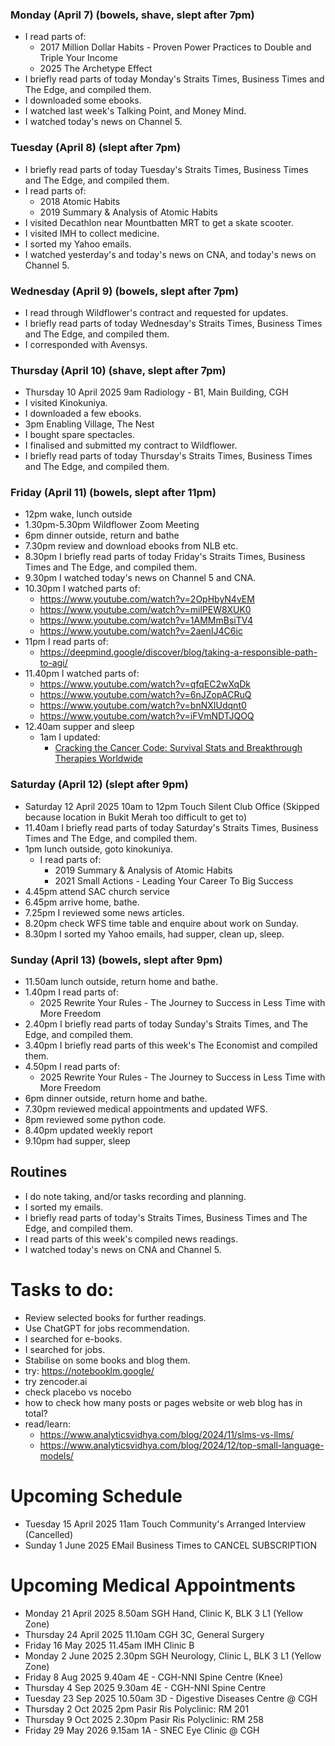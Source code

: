 ### Monday (April 7) (bowels, shave, slept after 7pm)
- I read parts of:
    - 2017 Million Dollar Habits - Proven Power Practices to Double and Triple Your Income
    - 2025 The Archetype Effect
- I briefly read parts of today Monday's Straits Times, Business Times and The Edge, and compiled them.
- I downloaded some ebooks.
- I watched last week's Talking Point, and Money Mind.
- I watched today's news on Channel 5.

### Tuesday (April 8) (slept after 7pm)
- I briefly read parts of today Tuesday's Straits Times, Business Times and The Edge, and compiled them.
- I read parts of:
    - 2018 Atomic Habits
    - 2019 Summary & Analysis of Atomic Habits
- I visited Decathlon near Mountbatten MRT to get a skate scooter.
- I visited IMH to collect medicine.
- I sorted my Yahoo emails.
- I watched yesterday's and today's news on CNA, and today's news on Channel 5.

### Wednesday (April 9) (bowels, slept after 7pm)
- I read through Wildflower's contract and requested for updates.
- I briefly read parts of today Wednesday's Straits Times, Business Times and The Edge, and compiled them.
- I corresponded with Avensys.

### Thursday (April 10) (shave, slept after 7pm)
- Thursday 10 April 2025 9am Radiology - B1, Main Building, CGH
- I visited Kinokuniya.
- I downloaded a few ebooks.
- 3pm Enabling Village, The Nest
- I bought spare spectacles.
- I finalised and submitted my contract to Wildflower.
- I briefly read parts of today Thursday's Straits Times, Business Times and The Edge, and compiled them.

### Friday (April 11) (bowels, slept after 11pm)
- 12pm wake, lunch outside
- 1.30pm-5.30pm Wildflower Zoom Meeting
- 6pm dinner outside, return and bathe
- 7.30pm review and download ebooks from NLB etc.
- 8.30pm I briefly read parts of today Friday's Straits Times, Business Times and The Edge, and compiled them.
- 9.30pm I watched today's news on Channel 5 and CNA.
- 10.30pm I watched parts of:
    - https://www.youtube.com/watch?v=2OpHbyN4vEM
    - https://www.youtube.com/watch?v=milPEW8XUK0
    - https://www.youtube.com/watch?v=1AMMmBsiTV4
    - https://www.youtube.com/watch?v=2aenIJ4C6ic
- 11pm I read parts of:
    - https://deepmind.google/discover/blog/taking-a-responsible-path-to-agi/
- 11.40pm I watched parts of:
    - https://www.youtube.com/watch?v=qfqEC2wXqDk
    - https://www.youtube.com/watch?v=6nJZopACRuQ
    - https://www.youtube.com/watch?v=bnNXIUdqnt0
    - https://www.youtube.com/watch?v=iFVmNDTJQOQ
- 12.40am supper and sleep
    - 1am I updated:
        - [Cracking the Cancer Code: Survival Stats and Breakthrough Therapies Worldwide](https://somethinguseful.medium.com/cracking-the-cancer-code-survival-stats-and-breakthrough-therapies-worldwide-808db3738549)

### Saturday (April 12) (slept after 9pm)
- Saturday 12 April 2025 10am to 12pm Touch Silent Club Office (Skipped because location in Bukit Merah too difficult to get to)
- 11.40am I briefly read parts of today Saturday's Straits Times, Business Times and The Edge, and compiled them.
- 1pm lunch outside, goto kinokuniya.
    - I read parts of:
        - 2019 Summary & Analysis of Atomic Habits
        - 2021 Small Actions - Leading Your Career To Big Success
- 4.45pm attend SAC church service
- 6.45pm arrive home, bathe.
- 7.25pm I reviewed some news articles.
- 8.20pm check WFS time table and enquire about work on Sunday.
- 8.30pm I sorted my Yahoo emails, had supper, clean up, sleep.

### Sunday (April 13) (bowels, slept after 9pm)
- 11.50am lunch outside, return home and bathe.
- 1.40pm I read parts of:
    - 2025 Rewrite Your Rules - The Journey to Success in Less Time with More Freedom
- 2.40pm I briefly read parts of today Sunday's Straits Times, and The Edge, and compiled them.
- 3.40pm I briefly read parts of this week's The Economist and compiled them.
- 4.50pm I read parts of:
    - 2025 Rewrite Your Rules - The Journey to Success in Less Time with More Freedom
- 6pm dinner outside, return home and bathe.
- 7.30pm reviewed medical appointments and updated WFS.
- 8pm reviewed some python code.
- 8.40pm updated weekly report
- 9.10pm had supper, sleep



## Routines
- I do note taking, and/or tasks recording and planning.
- I sorted my emails.
- I briefly read parts of today's Straits Times, Business Times and The Edge, and compiled them.
- I read parts of this week's compiled news readings.
- I watched today's news on CNA and Channel 5.

# Tasks to do:
- Review selected books for further readings.
- Use ChatGPT for jobs recommendation.
- I searched for e-books.
- I searched for jobs.
- Stabilise on some books and blog them.
- try: https://notebooklm.google/
- try zencoder.ai
- check placebo vs nocebo
- how to check how many posts or pages website or web blog has in total?
- read/learn:
    - https://www.analyticsvidhya.com/blog/2024/11/slms-vs-llms/
    - https://www.analyticsvidhya.com/blog/2024/12/top-small-language-models/

# Upcoming Schedule
- Tuesday 15 April 2025 11am Touch Community's Arranged Interview (Cancelled)
- Sunday 1 June 2025 EMail Business Times to CANCEL SUBSCRIPTION

# Upcoming Medical Appointments
- Monday 21 April 2025 8.50am SGH Hand, Clinic K, BLK 3 L1 (Yellow Zone)
- Thursday 24 April 2025 11.10am CGH 3C, General Surgery
- Friday 16 May 2025 11.45am IMH Clinic B
- Monday 2 June 2025 2.30pm SGH Neurology, Clinic L, BLK 3 L1 (Yellow Zone)
- Friday 8 Aug 2025 9.40am 4E - CGH-NNI Spine Centre (Knee)
- Thursday 4 Sep 2025 9.30am 4E - CGH-NNI Spine Centre
- Tuesday 23 Sep 2025 10.50am 3D - Digestive Diseases Centre @ CGH
- Thursday 2 Oct 2025 2pm Pasir Ris Polyclinic: RM 201
- Thursday 9 Oct 2025 2.30pm Pasir Ris Polyclinic: RM 258
- Friday 29 May 2026 9.15am 1A - SNEC Eye Clinic @ CGH
